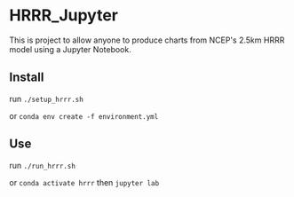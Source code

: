 # HRRR_Jupyter

This is project to allow anyone to produce charts from NCEP's 2.5km HRRR model using a Jupyter Notebook.

## Install 
run `./setup_hrrr.sh` 

or `conda env create -f environment.yml`

## Use
run `./run_hrrr.sh` 

or `conda activate hrrr` then `jupyter lab`
